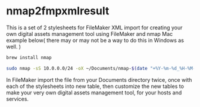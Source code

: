 # nmap2fmpxmlresult
This is a set of 2 stylesheets for FileMaker XML import for creating your own digital assets management tool using FileMaker and nmap Mac example below( there may or may not be a way to do this in Windows as well. )

```sh
brew install nmap
```
```sh
sudo nmap -sS 10.0.0.0/24 -oX ~/Documents/nmap-$(date "+%Y-%m-%d_%H-%M-%S").xml
```
In FileMaker import the file from your Documents directory twice, once with each of the stylesheets into new table, then customize the new tables to make your very own digital assets management tool, for your hosts and services.
